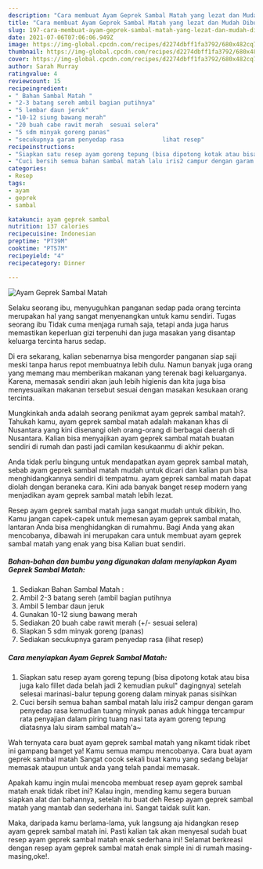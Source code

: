 ```yaml
---
description: "Cara membuat Ayam Geprek Sambal Matah yang lezat dan Mudah Dibuat"
title: "Cara membuat Ayam Geprek Sambal Matah yang lezat dan Mudah Dibuat"
slug: 197-cara-membuat-ayam-geprek-sambal-matah-yang-lezat-dan-mudah-dibuat
date: 2021-07-06T07:06:06.949Z
image: https://img-global.cpcdn.com/recipes/d2274dbff1fa3792/680x482cq70/ayam-geprek-sambal-matah-foto-resep-utama.jpg
thumbnail: https://img-global.cpcdn.com/recipes/d2274dbff1fa3792/680x482cq70/ayam-geprek-sambal-matah-foto-resep-utama.jpg
cover: https://img-global.cpcdn.com/recipes/d2274dbff1fa3792/680x482cq70/ayam-geprek-sambal-matah-foto-resep-utama.jpg
author: Sarah Murray
ratingvalue: 4
reviewcount: 15
recipeingredient:
- " Bahan Sambal Matah "
- "2-3 batang sereh ambil bagian putihnya"
- "5 lembar daun jeruk"
- "10-12 siung bawang merah"
- "20 buah cabe rawit merah  sesuai selera"
- "5 sdm minyak goreng panas"
- "secukupnya garam penyedap rasa           lihat resep"
recipeinstructions:
- "Siapkan satu resep ayam goreng tepung (bisa dipotong kotak atau bisa juga kalo fillet dada belah jadi 2 kemudian pukul&#34; dagingnya) setelah selesai marinasi-balur tepung goreng dalam minyak panas sisihkan"
- "Cuci bersih semua bahan sambal matah lalu iris2 campur dengan garam penyedap rasa kemudian tuang minyak panas aduk hingga tercampur rata penyajian dalam piring tuang nasi tata ayam goreng tepung diatasnya lalu siram sambal matah&#39;a~"
categories:
- Resep
tags:
- ayam
- geprek
- sambal

katakunci: ayam geprek sambal 
nutrition: 137 calories
recipecuisine: Indonesian
preptime: "PT39M"
cooktime: "PT57M"
recipeyield: "4"
recipecategory: Dinner

---
```



![Ayam Geprek Sambal Matah](https://img-global.cpcdn.com/recipes/d2274dbff1fa3792/680x482cq70/ayam-geprek-sambal-matah-foto-resep-utama.jpg)

Selaku seorang ibu, menyuguhkan panganan sedap pada orang tercinta merupakan hal yang sangat menyenangkan untuk kamu sendiri. Tugas seorang ibu Tidak cuma menjaga rumah saja, tetapi anda juga harus memastikan keperluan gizi terpenuhi dan juga masakan yang disantap keluarga tercinta harus sedap.

Di era  sekarang, kalian sebenarnya bisa mengorder panganan siap saji meski tanpa harus repot membuatnya lebih dulu. Namun banyak juga orang yang memang mau memberikan makanan yang terenak bagi keluarganya. Karena, memasak sendiri akan jauh lebih higienis dan kita juga bisa menyesuaikan makanan tersebut sesuai dengan masakan kesukaan orang tercinta. 



Mungkinkah anda adalah seorang penikmat ayam geprek sambal matah?. Tahukah kamu, ayam geprek sambal matah adalah makanan khas di Nusantara yang kini disenangi oleh orang-orang di berbagai daerah di Nusantara. Kalian bisa menyajikan ayam geprek sambal matah buatan sendiri di rumah dan pasti jadi camilan kesukaanmu di akhir pekan.

Anda tidak perlu bingung untuk mendapatkan ayam geprek sambal matah, sebab ayam geprek sambal matah mudah untuk dicari dan kalian pun bisa menghidangkannya sendiri di tempatmu. ayam geprek sambal matah dapat diolah dengan beraneka cara. Kini ada banyak banget resep modern yang menjadikan ayam geprek sambal matah lebih lezat.

Resep ayam geprek sambal matah juga sangat mudah untuk dibikin, lho. Kamu jangan capek-capek untuk memesan ayam geprek sambal matah, lantaran Anda bisa menghidangkan di rumahmu. Bagi Anda yang akan mencobanya, dibawah ini merupakan cara untuk membuat ayam geprek sambal matah yang enak yang bisa Kalian buat sendiri.

<!--inarticleads1-->

##### Bahan-bahan dan bumbu yang digunakan dalam menyiapkan Ayam Geprek Sambal Matah:

1. Sediakan  Bahan Sambal Matah :
1. Ambil 2-3 batang sereh (ambil bagian putihnya
1. Ambil 5 lembar daun jeruk
1. Gunakan 10-12 siung bawang merah
1. Sediakan 20 buah cabe rawit merah (+/- sesuai selera)
1. Siapkan 5 sdm minyak goreng (panas)
1. Sediakan secukupnya garam penyedap rasa           (lihat resep)




<!--inarticleads2-->

##### Cara menyiapkan Ayam Geprek Sambal Matah:

1. Siapkan satu resep ayam goreng tepung (bisa dipotong kotak atau bisa juga kalo fillet dada belah jadi 2 kemudian pukul&#34; dagingnya) setelah selesai marinasi-balur tepung goreng dalam minyak panas sisihkan
1. Cuci bersih semua bahan sambal matah lalu iris2 campur dengan garam penyedap rasa kemudian tuang minyak panas aduk hingga tercampur rata penyajian dalam piring tuang nasi tata ayam goreng tepung diatasnya lalu siram sambal matah&#39;a~




Wah ternyata cara buat ayam geprek sambal matah yang nikamt tidak ribet ini gampang banget ya! Kamu semua mampu mencobanya. Cara buat ayam geprek sambal matah Sangat cocok sekali buat kamu yang sedang belajar memasak ataupun untuk anda yang telah pandai memasak.

Apakah kamu ingin mulai mencoba membuat resep ayam geprek sambal matah enak tidak ribet ini? Kalau ingin, mending kamu segera buruan siapkan alat dan bahannya, setelah itu buat deh Resep ayam geprek sambal matah yang mantab dan sederhana ini. Sangat taidak sulit kan. 

Maka, daripada kamu berlama-lama, yuk langsung aja hidangkan resep ayam geprek sambal matah ini. Pasti kalian tak akan menyesal sudah buat resep ayam geprek sambal matah enak sederhana ini! Selamat berkreasi dengan resep ayam geprek sambal matah enak simple ini di rumah masing-masing,oke!.

